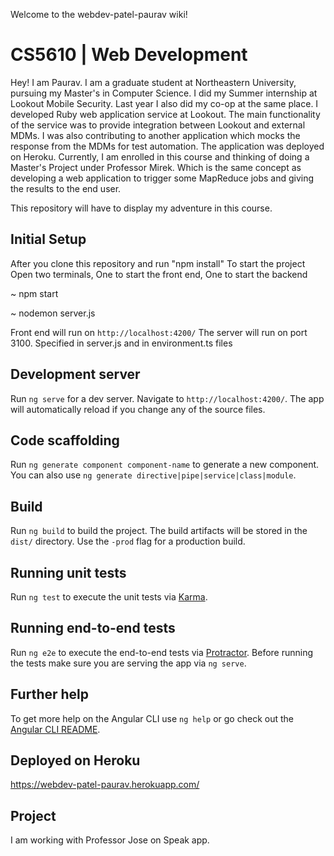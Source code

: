 Welcome to the webdev-patel-paurav wiki!

# CS5610 | Web Development

Hey! I am Paurav. I am a graduate student at Northeastern University, pursuing my Master's in Computer Science. 
I did my Summer internship at Lookout Mobile Security.
 Last year I also did my co-op at the same place. 
 I developed Ruby web application service at Lookout. 
 The main functionality of the service was to provide integration between Lookout and external MDMs. I was also contributing to another application which mocks the response from the MDMs for test automation. The application was deployed on Heroku. Currently, I am enrolled in this course 
 and thinking of doing a Master's Project under Professor Mirek.
  Which is the same concept as developing a web application 
  to trigger some MapReduce jobs and giving the results to the end user.
  
This repository will have to display my adventure in this course.
  
## Initial Setup
After you clone this repository and run "npm install"
To start the project
Open two terminals, One to start the front end, One to start the backend

~ npm start


~ nodemon server.js

Front end will run on `http://localhost:4200/`
The server will run on port 3100. Specified in server.js and in environment.ts files

## Development server

Run `ng serve` for a dev server. Navigate to `http://localhost:4200/`. The app will automatically reload if you change any of the source files.

## Code scaffolding

Run `ng generate component component-name` to generate a new component. You can also use `ng generate directive|pipe|service|class|module`.

## Build

Run `ng build` to build the project. The build artifacts will be stored in the `dist/` directory. Use the `-prod` flag for a production build.

## Running unit tests

Run `ng test` to execute the unit tests via [Karma](https://karma-runner.github.io).

## Running end-to-end tests

Run `ng e2e` to execute the end-to-end tests via [Protractor](http://www.protractortest.org/).
Before running the tests make sure you are serving the app via `ng serve`.

## Further help

To get more help on the Angular CLI use `ng help` or go check out the [Angular CLI README](https://github.com/angular/angular-cli/blob/master/README.md).

## Deployed on Heroku

https://webdev-patel-paurav.herokuapp.com/

## Project

I am working with Professor Jose on Speak app.
